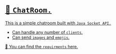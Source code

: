 # <u>📶 `ChatRoom.`<u>
  
This is a simple chatroom built with `Java Socket API.`
  
- Can handle any number of `clients`.
- Can send `images` and `emojis`.
  
  
📌  You can find the `requirments` <a href="https://drive.google.com/file/d/1L4hpyNd-d7mdiP5BgFPUbsmGWe39RVAn/view" target=_blank>here.</a>
  
